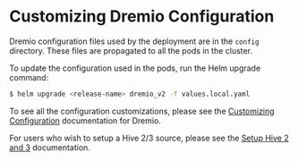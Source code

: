 # Customizing Dremio Configuration

Dremio configuration files used by the deployment are in the `config`
directory. These files are propagated to all the pods in the
cluster.

To update the configuration used in the pods, run the Helm upgrade command:

```bash
$ helm upgrade <release-name> dremio_v2 -f values.local.yaml
```

To see all the configuration customizations, please see the [Customizing Configuration](https://docs.dremio.com/deployment/README-config.html)
documentation for Dremio.

For users who wish to setup a Hive 2/3 source, please see the [Setup Hive 2 and 3](./Setup+Hive+2+and+3.md) documentation.